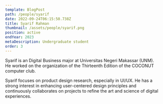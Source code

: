 ```yaml
---
template: BlogPost
path: /people/syarif
date: 2022-09-24T06:15:50.738Z
title: Syarif Rahman
thumbnail: /assets/people/syarif.png
position: active
endYear: 2023
metaDescription: Undergraduate student
order: 3
---
```


Syarif is an Digital Business major at Universitas Negeri Makassar (UNM). He worked on the organization of the Thirteenth Edition of the COCONUT computer club.

Syarif focuses on product design research, especially in UI/UX. He has a strong interest in enhancing user-centered design principles and continuously collaborates on projects to refine the art and science of digital experiences.
